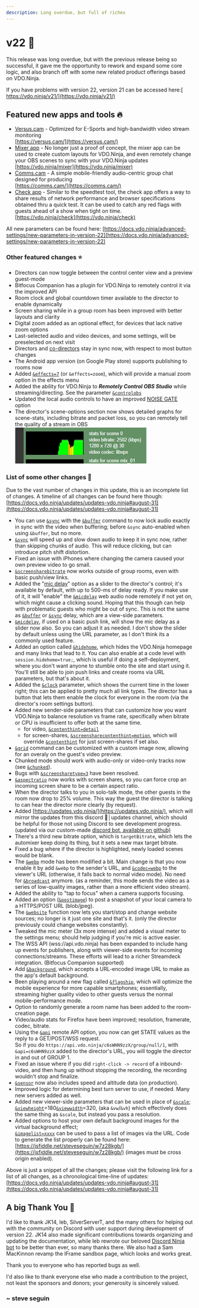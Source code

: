 ```yaml
---
description: Long overdue, but full of riches
---
```


# v22 👑

This release was long overdue, but with the previous release being so successful, it gave me the opportunity to rework and expand some core logic, and also branch off with some new related product offerings based on VDO.Ninja.

If you have problems with version 22, version 21 can be accessed here:[ https://vdo.ninja/v21/](https://vdo.ninja/v21/)

## Featured new apps and tools 🔥 <a href="#new-features" id="new-features"></a>

* [Versus.cam](../steves-helper-apps/versus.cam.md) - Optimized for E-Sports and high-bandwidth video stream monitoring\
  [https://versus.cam/](https://versus.cam/)
* [Mixer app](../steves-helper-apps/mixer-app.md) - No longer just a proof of concept, the mixer app can be used to create custom layouts for VDO.Ninja, and even remotely change your OBS scenes to sync with your VDO.Ninja updates\
  [https://vdo.ninja/mixer](https://vdo.ninja/mixer)
* [Comms.cam](../steves-helper-apps/comms.md) - A simple mobile-friendly audio-centric group chat designed for producing\
  [https://comms.cam/](https://comms.cam/)
* [Check app](../steves-helper-apps/speed-test.md) - Similar to the speedtest tool, the check app offers a way to share results of network performance and browser specifications obtained thru a quick test. It can be used to catch any red flags with guests ahead of a show when tight on time. \
  [https://vdo.ninja/check](https://vdo.ninja/check)

All new parameters can be found here: [https://docs.vdo.ninja/advanced-settings/new-parameters-in-version-22](https://docs.vdo.ninja/advanced-settings/new-parameters-in-version-22)

### Other featured changes ⭐

* Directors can now toggle between the control center view and a preview guest-mode
* Bitfocus Companion has a plugin for VDO.Ninja to remotely control it via the improved API
* Room clock and global countdown timer available to the director to enable dynamically
* Screen sharing while in a group room has been improved with better layouts and clarity
* Digital zoom added as an optional effect, for devices that lack native zoom options
* Last-selected audio and video devices, and some settings, will be preselected on next visit
* Directors and [co-directors](../director-settings/codirector.md) stay in sync now, with respect to most button changes
* The Android app version (on Google Play store) supports publishing to rooms now
* Added [`&effects=7`](../source-settings/effects.md) (or `&effects=zoom`), which will provide a manual zoom option in the effects menu
* Added the ability for VDO.Ninja to _**Remotely Control OBS Studio**_ while streaming/directing. See the parameter [`&controlobs`](../advanced-settings/settings-parameters/and-controlobs.md)
* Updated the local audio controls to have an improved [NOISE GATE](../source-settings/noisegate.md) option
* The director's scene-options section now shows detailed graphs for scene-stats, including bitrate and packet loss, so you can remotely tell the quality of a stream in OBS<img src="../.gitbook/assets/image.png" alt="" data-size="original">

### List of some other changes 📃

Due to the vast number of changes in this update, this is an incomplete list of changes. A timeline of all changes can be found here though: [https://docs.vdo.ninja/updates/updates-vdo.ninja#august-31](https://docs.vdo.ninja/updates/updates-vdo.ninja#august-31)

* You can use [`&sync`](../advanced-settings/view-parameters/sync.md) with the [`&buffer`](../advanced-settings/view-parameters/buffer.md) command to now lock audio exactly in sync with the video when buffering; before `&sync` auto-enabled when using `&buffer`, but no more.
* [`&sync`](../advanced-settings/view-parameters/sync.md) will speed up and slow down audio to keep it in sync now, rather than skipping chunks of audio. This will reduce clicking, but can introduce pitch shift distortion.
* Fixed an issue with iPhones where changing the camera caused your own preview video to go small.
* [`&screensharebitrate`](../newly-added-parameters/and-screensharebitrate.md) now works outside of group rooms, even with basic push/view links.
* Added the "[mic delay](../source-settings/and-micdelay.md)" option as a slider to the director's control; it's available by default, with up to 500-ms of delay ready. If you make use of it, it will "enable" the [`&micdelay`](../source-settings/and-micdelay.md) web audio node remotely if not yet on, which might cause a clicking sound. Hoping that this though can help with problematic guests who might be out of sync. This is not the same as [`&buffer`](../advanced-settings/view-parameters/buffer.md) or [`&sync`](../advanced-settings/view-parameters/sync.md) delay, which are a view-side parameters.
* [`&micdelay`](../source-settings/and-micdelay.md), if used on a basic push link, will show the mic delay as a slider now also. So you can adjust it as needed. I don't show the slider by default unless using the URL parameter, as I don't think its a commonly used feature.
* Added an option called [`&hidehome`](../advanced-settings/settings-parameters/and-hidehome.md), which hides the VDO.Ninja homepage and many links that lead to it. You can also enable at a code level with `session.hidehome=true;`, which is useful if doing a self-deployment, where you don't want anyone to stumble onto the site and start using it. You'll still be able to join push links and create rooms via URL parameters, but that's about it.
* Added the [`&clock`](../advanced-settings/settings-parameters/and-clock.md) parameter, which shows the current time in the lower right; this can be applied to pretty much all link types. The director has a button that lets them enable the clock for everyone in the room (via the director's room settings button).
* Added new sender-side parameters that can customize how you want VDO.Ninja to balance resolution vs frame rate, specifically when bitrate or CPU is insufficient to offer both at the same time.
  * for video, [`&contenthint=detail`](../advanced-settings/video-parameters/and-contenthint.md)
  * for screen-shares, [`&screensharecontenthint=motion`](../advanced-settings/screen-share-parameters/and-screensharecontenthint.md), which will override [`&contenthint`](../advanced-settings/video-parameters/and-contenthint.md) for just screen-shares if set also.
* [`&grid`](../advanced-settings/design-parameters/grid.md) command can be customized with a custom image now, allowing for an overaly on the guest's video preview.
* Chunked mode should work with audio-only or video-only tracks now (see [`&chunked`](../newly-added-parameters/and-chunked.md)).
* Bugs with [`&screensharetype=3`](../newly-added-parameters/and-screensharetype.md) have been resolved.
* [`&aspectratio`](../advanced-settings/video-parameters/and-aspectratio.md) now works with screen shares, so you can force crop an incoming screen share to be a certain aspect ratio.&#x20;
* When the director talks to you in solo-talk mode, the other guests in the room now drop to 25% volume. This way the guest the director is talking to can hear the director more clearly (by request).
* Added [https://updates.vdo.ninja/](https://updates.vdo.ninja/), which will mirror the updates from this discord 📑│updates channel, which should be helpful for those not using Discord to see development progress. (updated via our custom-made [discord bot, available on github)](https://github.com/steveseguin/discordbot)
* There's a third new bitrate option, which is `targetBitrate`, which lets the automixer keep doing its thing, but it sets a new max target bitrate.
* Fixed a bug where if the director is highlighted, newly loaded scenes would be blank.
* The [`&webp`](../advanced-settings/view-parameters/webp.md) mode has been modified a bit. Main change is that you now enable it by add `&webp` to the sender's URL, and [`&codec=webp`](../advanced-settings/view-parameters/codec.md) to the viewer's URL (otherwise, it falls back to normal video mode). No need for [`&broadcast`](../advanced-settings/view-parameters/broadcast.md) anymore. (as a reminder, this mode sends the video as a series of low-quality images, rather than a more efficient video stream).
* Added the ability to "tap to focus" when a camera supports focusing.&#x20;
* Added an option ([`&postimage`](../advanced-settings/settings-parameters/and-postimage.md)) to post a snapshot of your local camera to a HTTPS/POST URL (blob/jpeg).
* The [`&website`](../source-settings/and-website.md) function now lets you start/stop and change website sources; no longer is it just one site and that's it. (only the director previously could change websites constantly).
* Tweaked the mic meter (3x more intense) and added a visual meter to the settings menu; should help judging if you're mic is active easier.
* The WSS API (wss://api.vdo.ninja) has been expanded to include hang up events for publishers, along with viewer-side events for incoming connections/streams. These efforts will lead to a richer Streamdeck integration. (Bitfocus Companion supported)
* Add [`&background`](../advanced-settings/design-parameters/and-background.md), which accepts a URL-encoded image URL to make as the app's default background.&#x20;
* Been playing around a new flag called [`&flagship`](../advanced-settings/upcoming-parameters/and-flagship.md), which will optimize the mobile experience for more capable smartphones; essentially, streaming higher quality video to other guests versus the normal mobile-performance mode.
* Option to randomly generate a room name has been added to the room-creation page.
* Video/audio stats for Firefox have been improved; resolution, framerate, codec, bitrate.
* Using the [`&api`](../general-settings/api.md) remote API option, you now can get STATE values as the reply to a GET/POST/WSS request.\
  So if you do `https://api.vdo.ninja/c6sWHN9zzX/group/null/1`, with `&api=c6sWHN9zzX` added to the director's URL, you will toggle the director in and out of GROUP 1.
* Fixed an issue where if you did `right-click -> record` of a inbound-video, and then hung up without stopping the recording, the recording wouldn't stop and finalize.
* [`&sensor`](../source-settings/sensor.md) now also includes speed and altitude data (on production).
* Improved logic for determining best turn server to use, if needed. Many new servers added as well.
* Added new viewer-side parameters that can be used in place of [`&scale`](../advanced-settings/view-parameters/scale.md);\
  [`&viewheight`](../advanced-settings/video-parameters/and-viewheight.md)=180[`&viewwidth`](../advanced-settings/video-parameters/and-viewwidth.md)=320, (aka `&vw`/`&vh`) which effectively does the same thing as `&scale`, but instead you pass a resolution.
* Added options to host your own default background images for the virtual background effect;\
  [`&imagelist=xxxx`](../advanced-settings/video-parameters/and-imagelist.md) can be used to pass a list of images via the URL. Code to generate the list properly can be found here: [https://jsfiddle.net/steveseguin/w7z28kgb/](https://jsfiddle.net/steveseguin/w7z28kgb/) (images must be cross origin enabled).

Above is just a snippet of all the changes; please visit the following link for a list of all changes, as a chronological time-line of updates: [https://docs.vdo.ninja/updates/updates-vdo.ninja#august-31](https://docs.vdo.ninja/updates/updates-vdo.ninja#august-31)

## A big Thank You 💖

​I'd like to thank JK14, leb, SilverServerT, and the many others for helping out with the community on Discord with user support during development of version 22. JK14 also made significant contributions towards organizing and updating the documentation, while leb rewrote our beloved [Discord Ninja bot](https://github.com/steveseguin/discordbot) to be better than ever, so many thanks there. We also had a Sam MacKinnon revamp the IFrame sandbox page, which looks and works great.

Thank you to everyone who has reported bugs as well.

I'd also like to thank everyone else who made a contribution to the project, not least the sponsors and donors; your generosity is sincerely valued.

### \~ steve seguin
